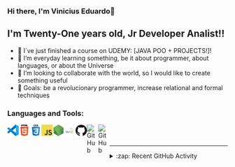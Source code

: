 ### Hi there, I'm Vinicius Eduardo👋 

## I'm Twenty-One years old, Jr Developer Analist!!

- 🔭 I´ve just finished a course on UDEMY: [JAVA POO + PROJECTS!]!
- 💞️ I’m everyday learning something, be it about programmer, about languages, or about the Universe
- 👀 I’m looking to collaborate with the world, so I would like to create something useful
- 🥅 Goals: be a revolucionary programmer, increase relational and formal techniques 

### Languages and Tools:

<img align="left" alt="Visual Studio Code" width="26px" src="https://raw.githubusercontent.com/github/explore/80688e429a7d4ef2fca1e82350fe8e3517d3494d/topics/visual-studio-code/visual-studio-code.png" />
<img align="left" alt="HTML5" width="26px" src="https://raw.githubusercontent.com/github/explore/80688e429a7d4ef2fca1e82350fe8e3517d3494d/topics/html/html.png" />
<img align="left" alt="CSS3" width="26px" src="https://raw.githubusercontent.com/github/explore/80688e429a7d4ef2fca1e82350fe8e3517d3494d/topics/css/css.png" />
<img align="left" alt="JavaScript" width="26px" src="https://raw.githubusercontent.com/github/explore/80688e429a7d4ef2fca1e82350fe8e3517d3494d/topics/javascript/javascript.png" />
<img align="left" alt="Node.js" width="26px" src="https://raw.githubusercontent.com/github/explore/80688e429a7d4ef2fca1e82350fe8e3517d3494d/topics/nodejs/nodejs.png" />
<img align="left" alt="MySQL" width="26px" src="https://raw.githubusercontent.com/github/explore/80688e429a7d4ef2fca1e82350fe8e3517d3494d/topics/mysql/mysql.png" />
<img align="left" alt="GitHub" width="26px" src="https://raw.githubusercontent.com/github/explore/78df643247d429f6cc873026c0622819ad797942/topics/github/github.png" />
<img align="left" alt="GitHub" width="26px" src="https://raw.githubusercontent.com/jmnote/z-icons/master/svg/java.svg" />
<img align="left" alt="GitHub" width="26px" src="https://raw.githubusercontent.com/jmnote/z-icons/master/16x16/bootstrap.png" />

<br />
<br />

---

<details>
  <summary>:zap: Recent GitHub Activity</summary>

<!--START_SECTION:activity-->
1. 🗣 commited in [Vinicius-E/Projects](https://github.com/Vinicius-E/Projects/tree/master/Setup) 
2. 🗣 Commited in [Vinicius-E/Currency-Converter](https://github.com/Vinicius-E/Currency-Converter)
3. 🗣 Commited in [Vinicius-E/Account_System](https://github.com/Vinicius-E/Account_System)
4. 🗣 Commited in [Vinicius-E/Twitter_Bootstrap](https://github.com/Vinicius-E/Twitter_Bootstrap/tree/NewBranch)
5. 🗣 Commited in [Vinicius-E/CreditoParaTodxs_Serasa_Project](https://github.com/Vinicius-E/CreditoParaTodxs_Serasa_Project)
6. 🎉 Resources Free in [codeSTACKr/free-developer-resources](https://github.com/codeSTACKr/free-developer-resources)
<!--END_SECTION:activity-->

</details>

